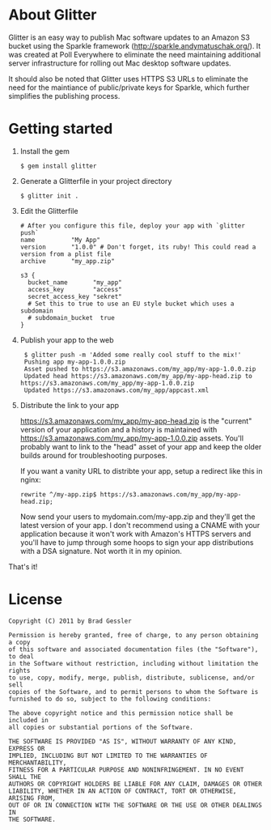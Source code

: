 # About Glitter

Glitter is an easy way to publish Mac software updates to an Amazon S3 bucket using the Sparkle framework (http://sparkle.andymatuschak.org/). It was created at Poll Everywhere to eliminate the need maintaining additional server infrastructure for rolling out Mac desktop software updates. 

It should also be noted that Glitter uses HTTPS S3 URLs to eliminate the need for the maintiance of public/private keys for Sparkle, which further simplifies the publishing process.

# Getting started

1.  Install the gem

        $ gem install glitter

2.  Generate a Glitterfile in your project directory

        $ glitter init .

3.  Edit the Glitterfile

        # After you configure this file, deploy your app with `glitter push`
        name          "My App"
        version       "1.0.0" # Don't forget, its ruby! This could read a version from a plist file
        archive       "my_app.zip"
        
        s3 {
          bucket_name       "my_app"
          access_key        "access"
          secret_access_key "sekret"
          # Set this to true to use an EU style bucket which uses a subdomain
          # subdomain_bucket  true
        }

4. Publish your app to the web

        $ glitter push -m 'Added some really cool stuff to the mix!'
        Pushing app my-app-1.0.0.zip
        Asset pushed to https://s3.amazonaws.com/my_app/my-app-1.0.0.zip
        Updated head https://s3.amazonaws.com/my_app/my-app-head.zip to https://s3.amazonaws.com/my_app/my-app-1.0.0.zip
        Updated https://s3.amazonaws.com/my_app/appcast.xml

5.  Distribute the link to your app

    https://s3.amazonaws.com/my_app/my-app-head.zip is the "current" version of your application and a history is maintained with https://s3.amazonaws.com/my_app/my-app-1.0.0.zip assets. You'll probably want to link to the "head" asset of your app and keep the older builds around for troubleshooting purposes.
    
    If you want a vanity URL to distribte your app, setup a redirect like this in nginx:
    
        rewrite ^/my-app.zip$ https://s3.amazonaws.com/my_app/my-app-head.zip;
    
    Now send your users to mydomain.com/my-app.zip and they'll get the latest version of your app. I don't recommend using a CNAME with your application because it won't work with Amazon's HTTPS servers and you'll have to jump through some hoops to sign your app distributions with a DSA signature. Not worth it in my opinion.

That's it!

# License

    Copyright (C) 2011 by Brad Gessler

    Permission is hereby granted, free of charge, to any person obtaining a copy
    of this software and associated documentation files (the "Software"), to deal
    in the Software without restriction, including without limitation the rights
    to use, copy, modify, merge, publish, distribute, sublicense, and/or sell
    copies of the Software, and to permit persons to whom the Software is
    furnished to do so, subject to the following conditions:

    The above copyright notice and this permission notice shall be included in
    all copies or substantial portions of the Software.

    THE SOFTWARE IS PROVIDED "AS IS", WITHOUT WARRANTY OF ANY KIND, EXPRESS OR
    IMPLIED, INCLUDING BUT NOT LIMITED TO THE WARRANTIES OF MERCHANTABILITY,
    FITNESS FOR A PARTICULAR PURPOSE AND NONINFRINGEMENT. IN NO EVENT SHALL THE
    AUTHORS OR COPYRIGHT HOLDERS BE LIABLE FOR ANY CLAIM, DAMAGES OR OTHER
    LIABILITY, WHETHER IN AN ACTION OF CONTRACT, TORT OR OTHERWISE, ARISING FROM,
    OUT OF OR IN CONNECTION WITH THE SOFTWARE OR THE USE OR OTHER DEALINGS IN
    THE SOFTWARE.
